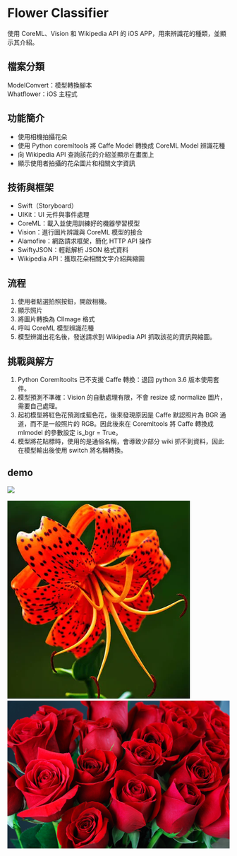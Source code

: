# Flower Classifier
使用 CoreML、Vision 和 Wikipedia API 的 iOS APP，用來辨識花的種類，並顯示其介紹。
## 檔案分類
ModelConvert：模型轉換腳本  
Whatflower：iOS 主程式
## 功能簡介
- 使用相機拍攝花朵
- 使用 Python coremltools 將 Caffe Model 轉換成 CoreML Model 辨識花種
- 向 Wikipedia API 查詢該花的介紹並顯示在畫面上
- 顯示使用者拍攝的花朵圖片和相關文字資訊

## 技術與框架
- Swift（Storyboard）
- UIKit：UI 元件與事件處理
- CoreML：載入並使用訓練好的機器學習模型
- Vision：進行圖片辨識與 CoreML 模型的接合
- Alamofire：網路請求框架，簡化 HTTP API 操作
- SwiftyJSON：輕鬆解析 JSON 格式資料
- Wikipedia API：獲取花朵相關文字介紹與縮圖

## 流程
1. 使用者點選拍照按鈕，開啟相機。
2. 顯示照片
3. 將圖片轉換為 CIImage 格式
4. 呼叫 CoreML 模型辨識花種
5. 模型辨識出花名後，發送請求到 Wikipedia API 抓取該花的資訊與縮圖。

## 挑戰與解方
1. Python Coremltoolts 已不支援 Caffe 轉換：退回 python 3.6 版本使用套件。
2. 模型預測不準確：Vision 的自動處理有限，不會 resize 或 normalize 圖片，需要自己處理。
3. 起初模型將紅色花預測成藍色花，後來發現原因是 Caffe 默認照片為 BGR 通道，而不是一般照片的 RGB。因此後來在 Coremltools 將 Caffe 轉換成 mlmodel 的參數設定 is_bgr = True。
4. 模型將花貼標時，使用的是通俗名稱，會導致少部分 wiki 抓不到資料，因此在模型輸出後使用 switch 將名稱轉換。

## demo
<img src="Demo/demo.gif" width="150"/>

![demo2](Demo/tiger_lily.jpg)
![demo3](Demo/Rose.jpg)

